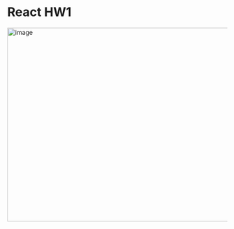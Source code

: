 # React HW1

<img width="546" height="444" alt="image" src="https://github.com/user-attachments/assets/c670d2d3-adc8-4cf3-a004-6ae8f8919a3e" />
